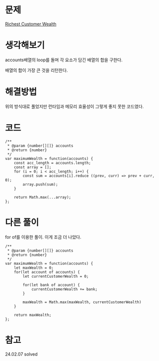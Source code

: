 # 문제

[Richest Customer Wealth](https://leetcode.com/problems/richest-customer-wealth/)

# 생각해보기

accounts배열의 loop를 돌며 각 요소가 담긴 배열의 합을 구한다.

배열의 합이 가장 큰 것을 리턴한다.

# 해결방법

위의 방식대로 풀었지만 런타임과 메모리 효율성이 그렇게 좋지 못한 코드였다.

# 코드

```
/**
 * @param {number[][]} accounts
 * @return {number}
 */
var maximumWealth = function(accounts) {
    const acc_length = accounts.length;
    const array = [];
    for (i = 0; i < acc_length; i++) {
        const sum = accounts[i].reduce ((prev, curr) => prev + curr, 0);
        array.push(sum);
    }

    return Math.max(...array);
};
```

# 다른 풀이

for of를 이용한 풀이. 이게 조금 더 나았다.

```
/**
 * @param {number[][]} accounts
 * @return {number}
 */
var maximumWealth = function(accounts) {
    let maxWealth = 0;
    for(let account of accounts) {
        let currentCustomerWealth = 0;

        for(let bank of account) {
            currentCustomerWealth += bank;
        }

        maxWealth = Math.max(maxWealth, currentCustomerWealth)
    }

    return maxWealth;
};
```

# 참고

24.02.07 solved
